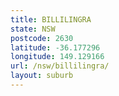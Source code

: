 ```yaml
---
title: BILLILINGRA
state: NSW
postcode: 2630
latitude: -36.177296
longitude: 149.129166
url: /nsw/billilingra/
layout: suburb
---
```

